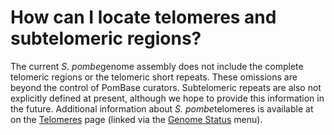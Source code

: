 # How can I locate telomeres and subtelomeric regions?
<!-- pombase_categories: Locating Genomic Regions -->

The current *S. pombe*genome assembly does not include the complete
telomeric regions or the telomeric short repeats. These omissions are
beyond the control of PomBase curators. Subtelomeric repeats are also
not explicitly defined at present, although we hope to provide this
information in the future. Additional information about *S.
pombe*telomeres is available at on the
[Telomeres](/status/telomeres) page (linked via the [Genome Status](/genome-status) menu).

